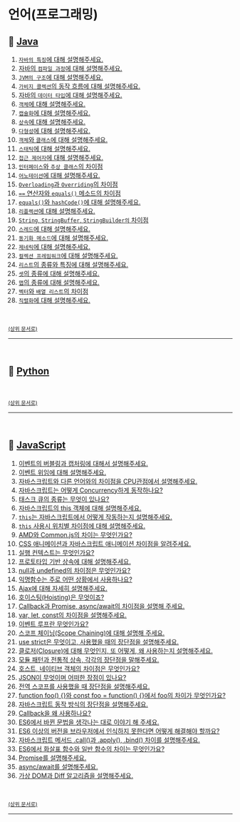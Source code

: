 # 언어(프로그래밍)

## :book: [Java](Java.md)
1. [`자바의 특징`에 대해 설명해주세요.](https://github.com/InSeong-So/IT-Note/blob/master/chapter04.0-%EC%96%B8%EC%96%B4/Java.md#book-%EC%9E%90%EB%B0%94%EC%9D%98-%ED%8A%B9%EC%A7%95%EC%97%90-%EB%8C%80%ED%95%B4-%EC%84%A4%EB%AA%85%ED%95%B4%EC%A3%BC%EC%84%B8%EC%9A%94)
2. [자바의 `컴파일 과정`에 대해 설명해주세요.](https://github.com/InSeong-So/IT-Note/blob/master/chapter04.0-%EC%96%B8%EC%96%B4/Java.md#book-%EC%9E%90%EB%B0%94%EC%9D%98-%EC%BB%B4%ED%8C%8C%EC%9D%BC-%EA%B3%BC%EC%A0%95%EC%97%90-%EB%8C%80%ED%95%B4-%EC%84%A4%EB%AA%85%ED%95%B4%EC%A3%BC%EC%84%B8%EC%9A%94)
3. [`JVM의 구조`에 대해 설명해주세요.](https://github.com/InSeong-So/IT-Note/blob/master/chapter04.0-%EC%96%B8%EC%96%B4/Java.md#book-jvm%EC%9D%98-%EA%B5%AC%EC%A1%B0%EC%97%90-%EB%8C%80%ED%95%B4-%EC%84%A4%EB%AA%85%ED%95%B4%EC%A3%BC%EC%84%B8%EC%9A%94)
4. [`가비지 콜렉션`의 동작 흐름에 대해 설명해주세요.](https://github.com/InSeong-So/IT-Note/blob/master/chapter04.0-%EC%96%B8%EC%96%B4/Java.md#book-%EA%B0%80%EB%B9%84%EC%A7%80-%EC%BD%9C%EB%A0%89%EC%85%98%EC%9D%98-%EB%8F%99%EC%9E%91-%ED%9D%90%EB%A6%84%EC%97%90-%EB%8C%80%ED%95%B4-%EC%84%A4%EB%AA%85%ED%95%B4%EC%A3%BC%EC%84%B8%EC%9A%94)
5. [자바의 `데이터 타입`에 대해 설명해주세요.](https://github.com/InSeong-So/IT-Note/blob/master/chapter04.0-%EC%96%B8%EC%96%B4/Java.md#book-%EA%B0%9D%EC%B2%B4%EC%97%90-%EB%8C%80%ED%95%B4-%EC%84%A4%EB%AA%85%ED%95%B4%EC%A3%BC%EC%84%B8%EC%9A%94)
6. [`객체`에 대해 설명해주세요.](https://github.com/InSeong-So/IT-Note/blob/master/chapter04.0-%EC%96%B8%EC%96%B4/Java.md#book-%EA%B0%9D%EC%B2%B4%EC%97%90-%EB%8C%80%ED%95%B4-%EC%84%A4%EB%AA%85%ED%95%B4%EC%A3%BC%EC%84%B8%EC%9A%94)
7. [`캡슐화`에 대해 설명해주세요.](https://github.com/InSeong-So/IT-Note/blob/master/chapter04.0-%EC%96%B8%EC%96%B4/Java.md#book-%EC%BA%A1%EC%8A%90%ED%99%94%EC%97%90-%EB%8C%80%ED%95%B4-%EC%84%A4%EB%AA%85%ED%95%B4%EC%A3%BC%EC%84%B8%EC%9A%94)
8. [`상속`에 대해 설명해주세요.](https://github.com/InSeong-So/IT-Note/blob/master/chapter04.0-%EC%96%B8%EC%96%B4/Java.md#book-%EC%83%81%EC%86%8D%EC%97%90-%EB%8C%80%ED%95%B4-%EC%84%A4%EB%AA%85%ED%95%B4%EC%A3%BC%EC%84%B8%EC%9A%94)
9. [`다형성`에 대해 설명해주세요.](https://github.com/InSeong-So/IT-Note/blob/master/chapter04.0-%EC%96%B8%EC%96%B4/Java.md#book-%EB%8B%A4%ED%98%95%EC%84%B1%EC%97%90-%EB%8C%80%ED%95%B4-%EC%84%A4%EB%AA%85%ED%95%B4%EC%A3%BC%EC%84%B8%EC%9A%94)
10. [`객체`와 `클래스`에 대해 설명해주세요.](https://github.com/InSeong-So/IT-Note/blob/master/chapter04.0-%EC%96%B8%EC%96%B4/Java.md#book-%EA%B0%9D%EC%B2%B4%EC%99%80-%ED%81%B4%EB%9E%98%EC%8A%A4%EC%97%90-%EB%8C%80%ED%95%B4-%EC%84%A4%EB%AA%85%ED%95%B4%EC%A3%BC%EC%84%B8%EC%9A%94)
11. [`스태틱`에 대해 설명해주세요.](https://github.com/InSeong-So/IT-Note/blob/master/chapter04.0-%EC%96%B8%EC%96%B4/Java.md#book-%EC%8A%A4%ED%83%9C%ED%8B%B1%EC%97%90-%EB%8C%80%ED%95%B4-%EC%84%A4%EB%AA%85%ED%95%B4%EC%A3%BC%EC%84%B8%EC%9A%94)
12. [`접근 제어자`에 대해 설명해주세요.](https://github.com/InSeong-So/IT-Note/blob/master/chapter04.0-%EC%96%B8%EC%96%B4/Java.md#book-%EC%A0%91%EA%B7%BC-%EC%A0%9C%EC%96%B4%EC%9E%90%EC%97%90-%EB%8C%80%ED%95%B4-%EC%84%A4%EB%AA%85%ED%95%B4%EC%A3%BC%EC%84%B8%EC%9A%94)
13. [`인터페이스`와 `추상 클래스`의 차이점](https://github.com/InSeong-So/IT-Note/blob/master/chapter04.0-%EC%96%B8%EC%96%B4/Java.md#book-%EC%9D%B8%ED%84%B0%ED%8E%98%EC%9D%B4%EC%8A%A4%EC%99%80-%EC%B6%94%EC%83%81-%ED%81%B4%EB%9E%98%EC%8A%A4%EC%9D%98-%EC%B0%A8%EC%9D%B4%EC%A0%90)
14. [`어노테이션`에 대해 설명해주세요.](https://github.com/InSeong-So/IT-Note/blob/master/chapter04.0-%EC%96%B8%EC%96%B4/Java.md#book-%EC%96%B4%EB%85%B8%ED%85%8C%EC%9D%B4%EC%85%98%EC%97%90-%EB%8C%80%ED%95%B4-%EC%84%A4%EB%AA%85%ED%95%B4%EC%A3%BC%EC%84%B8%EC%9A%94)
15. [`Overloading`과 `Overriding`의 차이점](https://github.com/InSeong-So/IT-Note/blob/master/chapter04.0-%EC%96%B8%EC%96%B4/Java.md#book-overloading%EA%B3%BC-overriding%EC%9D%98-%EC%B0%A8%EC%9D%B4%EC%A0%90)
16. [`==` 연산자와 `equals()` 메소드의 차이점](https://github.com/InSeong-So/IT-Note/blob/master/chapter04.0-%EC%96%B8%EC%96%B4/Java.md#book--%EC%97%B0%EC%82%B0%EC%9E%90%EC%99%80-equals-%EB%A9%94%EC%86%8C%EB%93%9C%EC%9D%98-%EC%B0%A8%EC%9D%B4%EC%A0%90)
17. [`equals()`와 `hashCode()`에 대해 설명해주세요.](https://github.com/InSeong-So/IT-Note/blob/master/chapter04.0-%EC%96%B8%EC%96%B4/Java.md#book-equals%EC%99%80-hashcode%EC%97%90-%EB%8C%80%ED%95%B4-%EC%84%A4%EB%AA%85%ED%95%B4%EC%A3%BC%EC%84%B8%EC%9A%94)
18. [`리플렉션`에 대해 설명해주세요.](https://github.com/InSeong-So/IT-Note/blob/master/chapter04.0-%EC%96%B8%EC%96%B4/Java.md#book-%EB%A6%AC%ED%94%8C%EB%A0%89%EC%85%98%EC%97%90-%EB%8C%80%ED%95%B4-%EC%84%A4%EB%AA%85%ED%95%B4%EC%A3%BC%EC%84%B8%EC%9A%94)
19. [`String`, `StringBuffer`, `StringBuilder의` 차이점](https://github.com/InSeong-So/IT-Note/blob/master/chapter04.0-%EC%96%B8%EC%96%B4/Java.md#book-string-stringbuffer-stringbuilder%EC%9D%98-%EC%B0%A8%EC%9D%B4%EC%A0%90)
20. [`스레드`에 대해 설명해주세요.](https://github.com/InSeong-So/IT-Note/blob/master/chapter04.0-%EC%96%B8%EC%96%B4/Java.md#book-%EC%8A%A4%EB%A0%88%EB%93%9C%EC%97%90-%EB%8C%80%ED%95%B4-%EC%84%A4%EB%AA%85%ED%95%B4%EC%A3%BC%EC%84%B8%EC%9A%94)
21. [`동기화 메소드`에 대해 설명해주세요.](https://github.com/InSeong-So/IT-Note/blob/master/chapter04.0-%EC%96%B8%EC%96%B4/Java.md#book-%EB%8F%99%EA%B8%B0%ED%99%94-%EB%A9%94%EC%86%8C%EB%93%9C%EC%97%90-%EB%8C%80%ED%95%B4-%EC%84%A4%EB%AA%85%ED%95%B4%EC%A3%BC%EC%84%B8%EC%9A%94)
22. [`제네릭`에 대해 설명해주세요.](https://github.com/InSeong-So/IT-Note/blob/master/chapter04.0-%EC%96%B8%EC%96%B4/Java.md#book-%EC%A0%9C%EB%84%A4%EB%A6%AD%EC%97%90-%EB%8C%80%ED%95%B4-%EC%84%A4%EB%AA%85%ED%95%B4%EC%A3%BC%EC%84%B8%EC%9A%94)
23. [`컬렉션 프레임워크`에 대해 설명해주세요.](https://github.com/InSeong-So/IT-Note/blob/master/chapter04.0-%EC%96%B8%EC%96%B4/Java.md#book-%EC%BB%AC%EB%A0%89%EC%85%98-%ED%94%84%EB%A0%88%EC%9E%84%EC%9B%8C%ED%81%AC%EC%97%90-%EB%8C%80%ED%95%B4-%EC%84%A4%EB%AA%85%ED%95%B4%EC%A3%BC%EC%84%B8%EC%9A%94)
24. [`리스트`의 종류와 특징에 대해 설명해주세요.](https://github.com/InSeong-So/IT-Note/blob/master/chapter04.0-%EC%96%B8%EC%96%B4/Java.md#book-%EB%A6%AC%EC%8A%A4%ED%8A%B8%EC%9D%98-%EC%A2%85%EB%A5%98%EC%99%80-%ED%8A%B9%EC%A7%95%EC%97%90-%EB%8C%80%ED%95%B4-%EC%84%A4%EB%AA%85%ED%95%B4%EC%A3%BC%EC%84%B8%EC%9A%94)
25. [`셋`의 종류에 대해 설명해주세요.](https://github.com/InSeong-So/IT-Note/blob/master/chapter04.0-%EC%96%B8%EC%96%B4/Java.md#book-%EC%85%8B%EC%9D%98-%EC%A2%85%EB%A5%98%EC%97%90-%EB%8C%80%ED%95%B4-%EC%84%A4%EB%AA%85%ED%95%B4%EC%A3%BC%EC%84%B8%EC%9A%94)
26. [`맵`의 종류에 대해 설명해주세요.](https://github.com/InSeong-So/IT-Note/blob/master/chapter04.0-%EC%96%B8%EC%96%B4/Java.md#book-%EB%A7%B5%EC%9D%98-%EC%A2%85%EB%A5%98%EC%97%90-%EB%8C%80%ED%95%B4-%EC%84%A4%EB%AA%85%ED%95%B4%EC%A3%BC%EC%84%B8%EC%9A%94)
27. [`벡터`와 `배열 리스트`의 차이점](https://github.com/InSeong-So/IT-Note/blob/master/chapter04.0-%EC%96%B8%EC%96%B4/Java.md#book-%EB%B2%A1%ED%84%B0%EC%99%80-%EB%B0%B0%EC%97%B4-%EB%A6%AC%EC%8A%A4%ED%8A%B8%EC%9D%98-%EC%B0%A8%EC%9D%B4%EC%A0%90)
28. [`직렬화`에 대해 설명해주세요.](https://github.com/InSeong-So/IT-Note/blob/master/chapter04.0-%EC%96%B8%EC%96%B4/Java.md#book-%EC%A7%81%EB%A0%AC%ED%99%94%EC%97%90-%EB%8C%80%ED%95%B4-%EC%84%A4%EB%AA%85%ED%95%B4%EC%A3%BC%EC%84%B8%EC%9A%94)

<br>

<sup>[(상위 문서로)](https://github.com/InSeong-So/IT-Note)</sup>

<hr>
<br>

## :book: [Python](Python.md)

<br>

<sup>[(상위 문서로)](https://github.com/InSeong-So/IT-Note)</sup>

<hr>
<br>

## :book: [JavaScript](JavaScript.md)
1. [이벤트의 버블링과 캡처링에 대해서 설명해주세요.]()
2. [이벤트 위임에 대해 설명해주세요.]()
3. [자바스크립트와 다른 언어와의 차이점을 CPU관점에서 설명해주세요.]()
4. [자바스크립트는 어떻게 Concurrency하게 동작하나요?]()
5. [태스크 큐의 종류는 무엇이 있나요?]()
6. [자바스크립트의 this 객체에 대해 설명해주세요.]()
7. [`this`는 자바스크립트에서 어떻게 작동하는지 설명해주세요.]()
8. [`this` 사용시 위치별 차이점에 대해 설명해주세요.]()
9. [AMD와 Common.js의 차이는 무엇인가요?]()
10. [CSS 애니메이션과 자바스크립트 애니메이션 차이점을 알려주세요.]()
11. [실행 컨텍스트는 무엇인가요?]()
12. [프로토타입 기반 상속에 대해 설명해주세요.]()
13. [null과 undefined의 차이점은 무엇인가요?]()
14. [익명함수는 주로 어떤 상황에서 사용하나요?]()
15. [Ajax에 대해 자세히 설명해주세요.]()
16. [호이스팅(Hoisting)은 무엇이죠?]()
17. [Callback과 Promise, async/await의 차이점을 설명해 주세요.]()
18. [var, let, const의 차이점을 설명해주세요.]()
19. [이벤트 루프란 무엇인가요?]()
20. [스코프 체이닝(Scope Chaining)에 대해 설명해 주세요.]()
21. [use strict은 무엇이고, 사용했을 때의 장단점을 설명해주세요.]()
22. [클로저(Closure)에 대해 무엇인지, 또 어떻게, 왜 사용하는지 설명해주세요.]()
23. [모듈 패턴과 전통적 상속, 각각의 장단점을 말해주세요.]()
24. [호스트, 네이티브 객체의 차이점은 무엇인가요?]()
25. [JSON이 무엇이며 어떠한 장점이 있나요?]()
26. [전역 스코프를 사용했을 때 장단점을 설명해주세요.]()
27. [function foo() {}와 const foo = function() {}에서 foo의 차이가 무엇인가요?]()
28. [자바스크립트 동작 방식의 장단점을 설명해주세요.]()
29. [Callback을 왜 사용하나요?]()
30. [ES6에서 바뀐 문법을 생각나는 대로 이야기 해 주세요.]()
31. [ES6 이상의 버전을 브라우저에서 인식하지 못한다면 어떻게 해결해야 할까요?]()
32. [자바스크립트 메서드 .call()과 .apply(), .bind() 차이를 설명해주세요.]()
33. [ES6에서 화살표 함수와 일반 함수의 차이는 무엇인가요?]()
34. [Promise를 설명해주세요.]()
35. [async/await를 설명해주세요.]()
36. [가상 DOM과 Diff 알고리즘을 설명해주세요.]()

<br>

<sup>[(상위 문서로)](https://github.com/InSeong-So/IT-Note)</sup>

<hr>
<br>